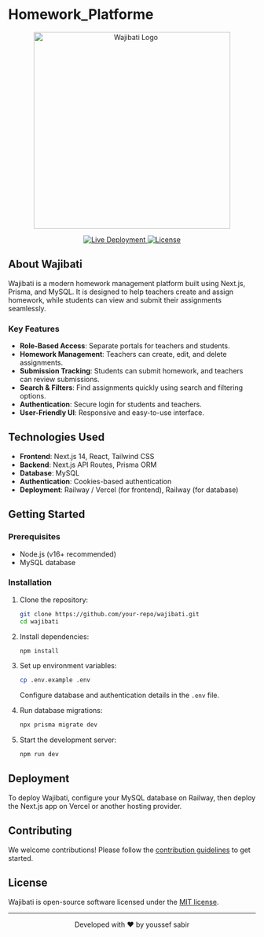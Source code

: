 ﻿# Homework_Platforme

 <p align="center">
  <a href="#" target="_blank">
    <img src="[https://github.com/user-attachments/assets/7ea3a3e1-50e2-482e-ae51-e28d41bf1dbd](https://github.com/user-attachments/assets/a41be0a5-b8d2-41ad-9675-7a6f62788d39)" width="400" alt="Wajibati Logo">
  </a>
</p>

<p align="center">
  <a href="https://your-deployment-link.com">
    <img src="https://img.shields.io/badge/deployed-live-success" alt="Live Deployment">
  </a>
  <a href="https://opensource.org/licenses/MIT">
    <img src="https://img.shields.io/badge/license-MIT-blue.svg" alt="License">
  </a>
</p>

## About Wajibati

Wajibati is a modern homework management platform built using Next.js, Prisma, and MySQL. It is designed to help teachers create and assign homework, while students can view and submit their assignments seamlessly.

### Key Features
- **Role-Based Access**: Separate portals for teachers and students.
- **Homework Management**: Teachers can create, edit, and delete assignments.
- **Submission Tracking**: Students can submit homework, and teachers can review submissions.
- **Search & Filters**: Find assignments quickly using search and filtering options.
- **Authentication**: Secure login for students and teachers.
- **User-Friendly UI**: Responsive and easy-to-use interface.

## Technologies Used
- **Frontend**: Next.js 14, React, Tailwind CSS
- **Backend**: Next.js API Routes, Prisma ORM
- **Database**: MySQL
- **Authentication**: Cookies-based authentication
- **Deployment**: Railway / Vercel (for frontend), Railway (for database)

## Getting Started

### Prerequisites
- Node.js (v16+ recommended)
- MySQL database

### Installation
1. Clone the repository:
   ```sh
   git clone https://github.com/your-repo/wajibati.git
   cd wajibati
   ```
2. Install dependencies:
   ```sh
   npm install
   ```
3. Set up environment variables:
   ```sh
   cp .env.example .env
   ```
   Configure database and authentication details in the `.env` file.

4. Run database migrations:
   ```sh
   npx prisma migrate dev
   ```
5. Start the development server:
   ```sh
   npm run dev
   ```

## Deployment
To deploy Wajibati, configure your MySQL database on Railway, then deploy the Next.js app on Vercel or another hosting provider.

## Contributing
We welcome contributions! Please follow the [contribution guidelines](CONTRIBUTING.md) to get started.

## License
Wajibati is open-source software licensed under the [MIT license](https://opensource.org/licenses/MIT).

---

<p align="center">Developed with ❤️ by youssef sabir</p>


